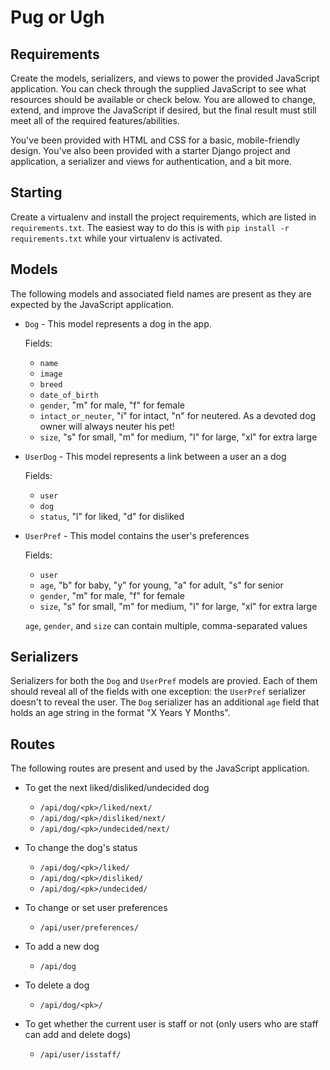 # Pug or Ugh

## Requirements

Create the models, serializers, and views to power the provided JavaScript
application. You can check through the supplied JavaScript to see what
resources should be available or check below. You are allowed to change,
extend, and improve the JavaScript if desired, but the final result must still
meet all of the required features/abilities.

You've been provided with HTML and CSS for a basic, mobile-friendly design.
You've also been provided with a starter Django project and application, a
serializer and views for authentication, and a bit more.

## Starting

Create a virtualenv and install the project requirements, which are listed in
`requirements.txt`. The easiest way to do this is with `pip install -r
requirements.txt` while your virtualenv is activated.

## Models

The following models and associated field names are present as they 
are expected by the JavaScript application.

* `Dog` - This model represents a dog in the app.

	Fields:

	* `name`
	* `image`
	* `breed`
	* `date_of_birth`
	* `gender`, "m" for male, "f" for female
	* `intact_or_neuter`, "i" for intact, "n" for neutered. As a devoted dog owner will always neuter his pet! 
	* `size`, "s" for small, "m" for medium, "l" for large, "xl" for extra
	  large

* `UserDog` -  This model represents a link between a user an a dog

	Fields:

	* `user`
	* `dog`
	* `status`, "l" for liked, "d" for disliked

* `UserPref` - This model contains the user's preferences

	Fields:

	* `user`
	* `age`, "b" for baby, "y" for young, "a" for adult, "s" for senior
	* `gender`, "m" for male, "f" for female
	* `size`, "s" for small, "m" for medium, "l" for large, "xl" for extra
	  large

	`age`, `gender`, and `size` can contain multiple, comma-separated values

## Serializers

Serializers for both the `Dog` and `UserPref` models are provied.
Each of them should reveal all of the fields with one exception: the `UserPref`
serializer doesn't to reveal the user.
The `Dog` serializer has an additional `age` field that holds an age string in the format "X Years Y Months".

## Routes

The following routes are present and used by the JavaScript application.

* To get the next liked/disliked/undecided dog

	* `/api/dog/<pk>/liked/next/`
	* `/api/dog/<pk>/disliked/next/`
	* `/api/dog/<pk>/undecided/next/`

* To change the dog's status

	* `/api/dog/<pk>/liked/`
	* `/api/dog/<pk>/disliked/`
	* `/api/dog/<pk>/undecided/`

* To change or set user preferences

	* `/api/user/preferences/`

* To add a new dog

	* `/api/dog`

* To delete a dog

	* `/api/dog/<pk>/`

* To get whether the current user is staff or not (only users who are staff can add and delete dogs)

	* `/api/user/isstaff/`
